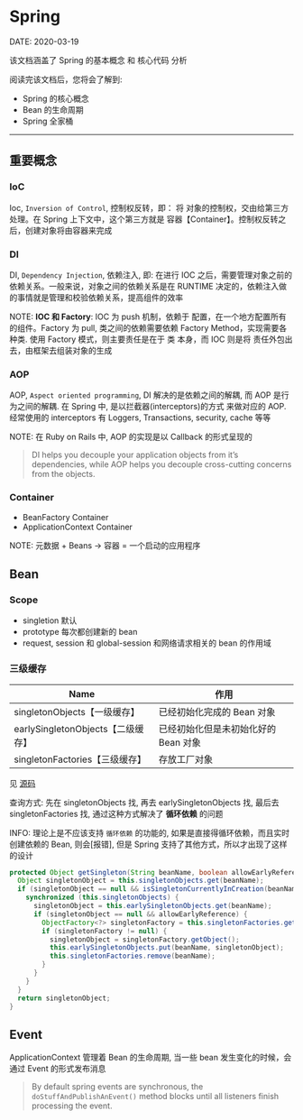 Spring
======

DATE: 2020-03-19

该文档涵盖了 Spring 的基本概念 和 核心代码 分析

阅读完该文档后，您将会了解到:

* Spring 的核心概念
* Bean 的生命周期
* Spring 全家桶

--------------------------------------------------------------------------------

重要概念
-------
### IoC
Ioc, `Inversion of Control`, 控制权反转，即： 将 对象的控制权，交由给第三方处理。在 Spring 上下文中，这个第三方就是 容器【Container】。控制权反转之后，创建对象将由容器来完成

### DI
DI, `Dependency Injection`, 依赖注入, 即: 在进行 IOC 之后，需要管理对象之前的依赖关系。一般来说，对象之间的依赖关系是在 RUNTIME 决定的，依赖注入做的事情就是管理和校验依赖关系，提高组件的效率

NOTE: **IOC 和 Factory**:
IOC 为 push 机制，依赖于 配置，在一个地方配置所有的组件。Factory 为 pull, 类之间的依赖需要依赖 Factory Method，实现需要各种类.
使用 Factory 模式，则主要责任是在于 类 本身，而 IOC 则是将 责任外包出去，由框架去组装对象的生成

### AOP
AOP, `Aspect oriented programming`, DI 解决的是依赖之间的解耦, 而 AOP 是行为之间的解耦. 在 Spring 中, 是以拦截器(interceptors)的方式
来做对应的 AOP. 经常使用的 interceptors 有 Loggers, Transactions, security, cache 等等

NOTE: 在 Ruby on Rails 中, AOP 的实现是以 Callback 的形式呈现的

> DI helps you decouple your application objects from it’s dependencies,
while AOP helps you decouple cross-cutting concerns from the objects.

### Container
- BeanFactory Container
- ApplicationContext Container

NOTE: 元数据 + Beans -> 容器 = 一个启动的应用程序 

Bean
----
### Scope
- singletion 默认
- prototype 每次都创建新的 bean
- request, session 和 global-session 和网络请求相关的 bean 的作用域

### 三级缓存

Name | 作用
---|---
singletonObjects【一级缓存】 | 已经初始化完成的 Bean 对象
earlySingletonObjects【二级缓存】 | 已经初始化但是未初始化好的 Bean 对象
singletonFactories【三级缓存】 | 存放工厂对象

见 [源码](https://github.com/spring-projects/spring-framework/blob/8f369ffed55dad6021624105b961884c2e42d605/spring-beans/src/main/java/org/springframework/beans/factory/support/DefaultSingletonBeanRegistry.java#L180)

查询方式: 先在 singletonObjects 找, 再去 earlySingletonObjects 找, 最后去 singletonFactories 找, 通过这种方式解决了 **循环依赖** 的问题

INFO: 理论上是不应该支持 `循环依赖` 的功能的, 如果是直接得循环依赖，而且实时创建依赖的 Bean, 则会[报错], 但是 Spring 支持了其他方式，所以才出现了这样的设计

```java
protected Object getSingleton(String beanName, boolean allowEarlyReference) {
  Object singletonObject = this.singletonObjects.get(beanName);
  if (singletonObject == null && isSingletonCurrentlyInCreation(beanName)) {
    synchronized (this.singletonObjects) {
      singletonObject = this.earlySingletonObjects.get(beanName);
      if (singletonObject == null && allowEarlyReference) {
        ObjectFactory<?> singletonFactory = this.singletonFactories.get(beanName);
        if (singletonFactory != null) {
          singletonObject = singletonFactory.getObject();
          this.earlySingletonObjects.put(beanName, singletonObject);
          this.singletonFactories.remove(beanName);
        }
      }
    }
  }
  return singletonObject;
}
```

Event
-----
ApplicationContext 管理着 Bean 的生命周期, 当一些 bean 发生变化的时候，会通过 Event 的形式发布消息

> By default spring events are synchronous,
the `doStuffAndPublishAnEvent()` method blocks
until all listeners finish processing the event.
